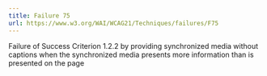 ```yaml
---
title: Failure 75
url: https://www.w3.org/WAI/WCAG21/Techniques/failures/F75
---
```

Failure of Success Criterion 1.2.2 by providing synchronized media without captions when the synchronized media presents more information than is presented on the page
